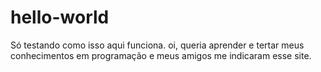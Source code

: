 # hello-world
Só testando como isso aqui funciona.
oi, queria aprender e tertar meus conhecimentos em programação e meus amigos me indicaram esse site.
